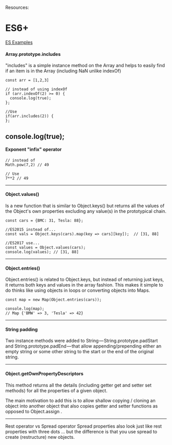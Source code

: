 Resources:

# ES6+

[ES Examples](https://medium.freecodecamp.org/here-are-examples-of-everything-new-in-ecmascript-2016-2017-and-2018-d52fa3b5a70e)

#### Array.prototype.includes

"includes" is a simple instance method on the Array and helps to easily find if an item is in the Array (including NaN unlike indexOf)

```
const arr = [1,2,3]

// instead of using indexOf
if (arr.indexOf(2) >= 0) {
  console.log(true);
};

//Use
if(arr.includes(2)) {
};
```

## console.log(true);

#### Exponent "infix" operator

```
// instead of
Math.pow(7,2) // 49

// Use
7**2 // 49
```

---

#### Object.values()

Is a new function that is similar to Object.keys() but returns all the values of the Object's own properties excluding any value(s) in the prototypical chain.

```
const cars = {BMC: 31, Tesla: 88};

//ES2015 instead of...
const vals = Object.keys(cars).map(key => cars][key]);  // [31, 88]

//ES2017 use...
const values = Object.values(cars);
console.log(values); // [31, 88]
```

---

#### Object.entries()

Object.entries() is related to Object.keys, but instead of returning just keys, it returns both keys and values in the array fashion. This makes it simple to do thinks like using objects in loops or converting objects into Maps.

```
const map = new Map(Object.entries(cars));

console.log(map);
// Map {'BMW' => 3, 'Tesla' => 42}
```

---

#### String padding

Two instance methods were added to String — String.prototype.padStart and String.prototype.padEnd — that allow appending/prepending either an empty string or some other string to the start or the end of the original string.

---

#### Object.getOwnPropertyDescriptors

This method returns all the details (including getter get and setter set methods) for all the properties of a given object.

The main motivation to add this is to allow shallow copying / cloning an object into another object that also copies getter and setter functions as opposed to Object.assign .

---

Rest operator vs Spread operator
Spread properties also look just like rest properties with three dots ... but the difference is that you use spread to create (restructure) new objects.
